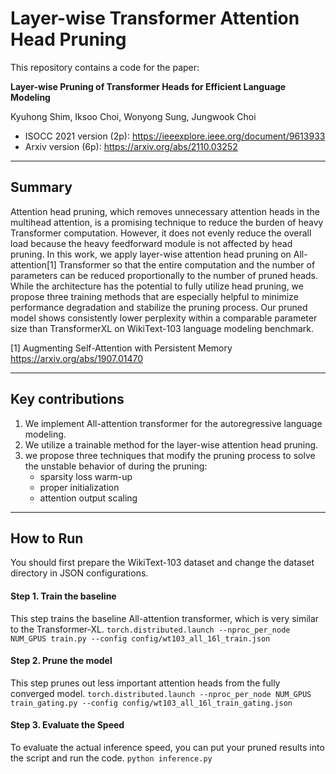 # Layer-wise Transformer Attention Head Pruning

This repository contains a code for the paper:

**Layer-wise Pruning of Transformer Heads for Efficient Language Modeling**

Kyuhong Shim, Iksoo Choi, Wonyong Sung, Jungwook Choi

* ISOCC 2021 version (2p): https://ieeexplore.ieee.org/document/9613933
* Arxiv version (6p): https://arxiv.org/abs/2110.03252

---
## Summary

Attention head pruning, which removes unnecessary attention heads in the multihead attention, is a promising technique to reduce the burden of heavy Transformer computation. 
However, it does not evenly reduce the overall load because the heavy feedforward module is not affected by head pruning. 
In this work, we apply layer-wise attention head pruning on All-attention[1] Transformer so that the entire computation and the number of parameters can be reduced proportionally to the number of pruned heads.
While the architecture has the potential to fully utilize head pruning, we propose three training methods that are especially helpful to minimize performance degradation and stabilize the pruning process.
Our pruned model shows consistently lower perplexity within a comparable parameter size than TransformerXL on WikiText-103 language modeling benchmark.

[1] Augmenting Self-Attention with Persistent Memory https://arxiv.org/abs/1907.01470

---
## Key contributions
 
1. We implement All-attention transformer for the autoregressive language modeling.
2. We utilize a trainable method for the layer-wise attention head pruning.
3. we propose three techniques that modify the pruning process to solve the unstable behavior of during the pruning: 
   * sparsity loss warm-up
   * proper initialization
   * attention output scaling

---
## How to Run

You should first prepare the WikiText-103 dataset and change the dataset directory in JSON configurations.

#### Step 1. Train the baseline
This step trains the baseline All-attention transformer, which is very similar to the Transformer-XL.
```torch.distributed.launch --nproc_per_node NUM_GPUS train.py --config config/wt103_all_16l_train.json```

#### Step 2. Prune the model
This step prunes out less important attention heads from the fully converged model.
```torch.distributed.launch --nproc_per_node NUM_GPUS train_gating.py --config config/wt103_all_16l_train_gating.json```

#### Step 3. Evaluate the Speed
To evaluate the actual inference speed, you can put your pruned results into the script and run the code.
```python inference.py```
